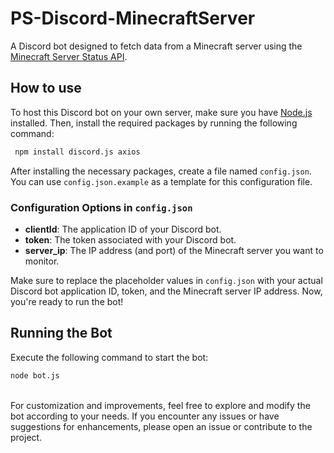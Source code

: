 # PS-Discord-MinecraftServer 
A Discord bot designed to fetch data from a Minecraft server using the [Minecraft Server Status API](https://api.mcsrvstat.us/). 


## How to use 
To host this Discord bot on your own server, make sure you have [Node.js](https://nodejs.org/en) installed. Then, install the required packages by running the following command: 
```bash
 npm install discord.js axios
 ```
After installing the necessary packages, create a file named `config.json`. You can use `config.json.example` as a template for this configuration file.

### Configuration Options in `config.json`
-   **clientId**: The application ID of your Discord bot.
-   **token**: The token associated with your Discord bot.
-   **server_ip**: The IP address (and port) of the Minecraft server you want to monitor.

Make sure to replace the placeholder values in `config.json` with your actual Discord bot application ID, token, and the Minecraft server IP address. Now, you're ready to run the bot!


## Running the Bot

Execute the following command to start the bot:
```bash
node bot.js
```
<br>
For customization and improvements, feel free to explore and modify the bot according to your needs. If you encounter any issues or have suggestions for enhancements, please open an issue or contribute to the project.
